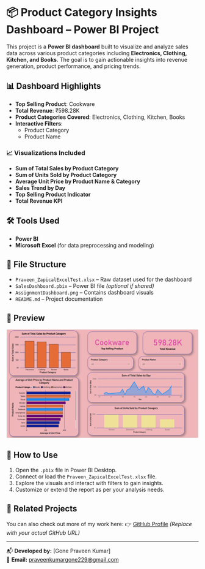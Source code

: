 # 📦 Product Category Insights Dashboard – Power BI Project

This project is a **Power BI dashboard** built to visualize and analyze sales data across various product categories including **Electronics, Clothing, Kitchen, and Books**. The goal is to gain actionable insights into revenue generation, product performance, and pricing trends.

## 📊 Dashboard Highlights

- **Top Selling Product**: Cookware
- **Total Revenue**: ₹598.28K
- **Product Categories Covered**: Electronics, Clothing, Kitchen, Books
- **Interactive Filters**:
  - Product Category
  - Product Name

### 📈 Visualizations Included

- **Sum of Total Sales by Product Category**
- **Sum of Units Sold by Product Category**
- **Average Unit Price by Product Name & Category**
- **Sales Trend by Day**
- **Top Selling Product Indicator**
- **Total Revenue KPI**

## 🛠️ Tools Used

- **Power BI**
- **Microsoft Excel** (for data preprocessing and modeling)

## 📂 File Structure

- `Praveen_ZapicalExcelTest.xlsx` – Raw dataset used for the dashboard
- `SalesDashboard.pbix` – Power BI file *(optional if shared)*
- `AssignmentDashboard.png` – Contains dashboard visuals
- `README.md` – Project documentation

## 📸 Preview
![HR Summary Dashboard](AssignmentDashboard.png)


## 🚀 How to Use

1. Open the `.pbix` file in Power BI Desktop.
2. Connect or load the `Praveen_ZapicalExcelTest.xlsx` file.
3. Explore the visuals and interact with filters to gain insights.
4. Customize or extend the report as per your analysis needs.

## 📎 Related Projects

You can also check out more of my work here:
👉 [GitHub Profile](https://github.com/praveen5102) *(Replace with your actual GitHub URL)*

---

📬 **Developed by:** [Gone Praveen Kumar]  
📧 **Email:** praveenkumargone229@gmail.com


